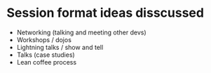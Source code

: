 # Session format ideas disscussed

- Networking (talking and meeting other devs)
- Workshops / dojos
- Lightning talks / show and tell
- Talks (case studies)
- Lean coffee process
